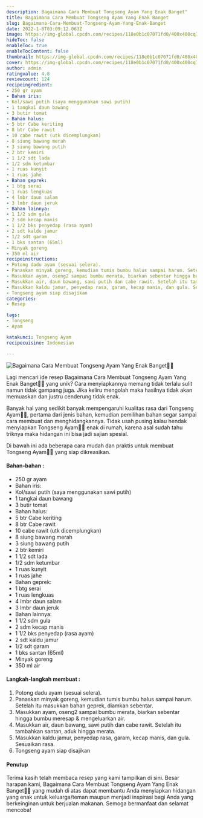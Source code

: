```yaml
---
description: Bagaimana Cara Membuat Tongseng Ayam Yang Enak Banget"
title: Bagaimana Cara Membuat Tongseng Ayam Yang Enak Banget
slug: Bagaimana-Cara-Membuat-Tongseng-Ayam-Yang-Enak-Banget
date: 2022-1-8T03:09:12.063Z
image: https://img-global.cpcdn.com/recipes/118e0b1c07071fd0/400x400cq70/photo.jpg
hideToc: false
enableToc: true
enableTocContent: false
thumbnail: https://img-global.cpcdn.com/recipes/118e0b1c07071fd0/400x400cq70/photo.jpg
cover: https://img-global.cpcdn.com/recipes/118e0b1c07071fd0/400x400cq70/photo.jpg
author: admin
ratingvalue: 4.8
reviewcount: 124
recipeingredient:
- 250 gr ayam
- Bahan iris:
- Kol/sawi putih (saya menggunakan sawi putih)
- 1 tangkai daun bawang
- 3 butir tomat
- Bahan halus:
- 5 btr Cabe keriting
- 8 btr Cabe rawit
- 10 cabe rawit (utk dicemplungkan)
- 8 siung bawang merah
- 3 siung bawang putih
- 2 btr kemiri
- 1 1/2 sdt lada
- 1/2 sdm ketumbar
- 1 ruas kunyit
- 1 ruas jahe
- Bahan geprek:
- 1 btg serai
- 1 ruas lengkuas
- 4 lmbr daun salam
- 3 lmbr daun jeruk
- Bahan lainnya:
- 1 1/2 sdm gula
- 2 sdm kecap manis
- 1 1/2 bks penyedap (rasa ayam)
- 2 sdt kaldu jamur
- 1/2 sdt garam
- 1 bks santan (65ml)
- Minyak goreng
- 350 ml air
recipeinstructions:
- Potong dadu ayam (sesuai selera).
- Panaskan minyak goreng, kemudian tumis bumbu halus sampai harum. Setelah itu masukkan bahan geprek, diamkan sebentar.
- Masukkan ayam, oseng2 sampai bumbu merata, biarkan sebentar hingga bumbu meresap & mengeluarkan air.
- Masukkan air, daun bawang, sawi putih dan cabe rawit. Setelah itu tambahkan santan, aduk hingga merata.
- Masukkan kaldu jamur, penyedap rasa, garam, kecap manis, dan gula. Sesuaikan rasa.
- Tongseng ayam siap disajikan
categories:
- Resep

tags:
- Tongseng
- Ayam

katakunci: Tongseng Ayam
recipecuisine: Indonesian

---
```


![Bagaimana Cara Membuat Tongseng Ayam Yang Enak Banget👩‍🍳](https://img-global.cpcdn.com/recipes/118e0b1c07071fd0/400x400cq70/photo.jpg)

Lagi mencari ide resep Bagaimana Cara Membuat Tongseng Ayam Yang Enak Banget👩‍🍳 yang unik? Cara menyiapkannya memang tidak terlalu sulit namun tidak gampang juga. Jika keliru mengolah maka hasilnya tidak akan memuaskan dan justru cenderung tidak enak.

Banyak hal yang sedikit banyak mempengaruhi kualitas rasa dari Tongseng Ayam👩‍🍳, pertama dari jenis bahan, kemudian pemilihan bahan segar sampai cara membuat dan menghidangkannya. Tidak usah pusing kalau hendak menyiapkan Tongseng Ayam👩‍🍳 enak di rumah, karena asal sudah tahu triknya maka hidangan ini bisa jadi sajian spesial.

Di bawah ini ada beberapa cara mudah dan praktis untuk membuat Tongseng Ayam👩‍🍳 yang siap dikreasikan.

<!--inarticleads1-->

#### Bahan-bahan :

- 250 gr ayam
- Bahan iris:
- Kol/sawi putih (saya menggunakan sawi putih)
- 1 tangkai daun bawang
- 3 butir tomat
- Bahan halus:
- 5 btr Cabe keriting
- 8 btr Cabe rawit
- 10 cabe rawit (utk dicemplungkan)
- 8 siung bawang merah
- 3 siung bawang putih
- 2 btr kemiri
- 1 1/2 sdt lada
- 1/2 sdm ketumbar
- 1 ruas kunyit
- 1 ruas jahe
- Bahan geprek:
- 1 btg serai
- 1 ruas lengkuas
- 4 lmbr daun salam
- 3 lmbr daun jeruk
- Bahan lainnya:
- 1 1/2 sdm gula
- 2 sdm kecap manis
- 1 1/2 bks penyedap (rasa ayam)
- 2 sdt kaldu jamur
- 1/2 sdt garam
- 1 bks santan (65ml)
- Minyak goreng
- 350 ml air

<!--inarticleads2-->

#### Langkah-langkah membuat :

1. Potong dadu ayam (sesuai selera).
1. Panaskan minyak goreng, kemudian tumis bumbu halus sampai harum. Setelah itu masukkan bahan geprek, diamkan sebentar.
1. Masukkan ayam, oseng2 sampai bumbu merata, biarkan sebentar hingga bumbu meresap & mengeluarkan air.
1. Masukkan air, daun bawang, sawi putih dan cabe rawit. Setelah itu tambahkan santan, aduk hingga merata.
1. Masukkan kaldu jamur, penyedap rasa, garam, kecap manis, dan gula. Sesuaikan rasa.
1. Tongseng ayam siap disajikan

#### Penutup

Terima kasih telah membaca resep yang kami tampilkan di sini. Besar harapan kami, Bagaimana Cara Membuat Tongseng Ayam Yang Enak Banget👩‍🍳 yang mudah di atas dapat membantu Anda menyiapkan hidangan yang enak untuk keluarga/teman maupun menjadi inspirasi bagi Anda yang berkeinginan untuk berjualan makanan. Semoga bermanfaat dan selamat mencoba!